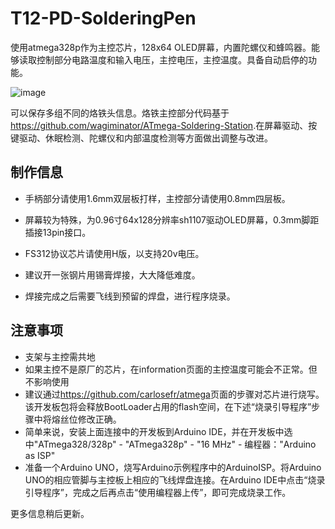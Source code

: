 # T12-PD-SolderingPen

使用atmega328p作为主控芯片，128x64 OLED屏幕，内置陀螺仪和蜂鸣器。能够读取控制部分电路温度和输入电压，主控电压，主控温度。具备自动启停的功能。

![image](3.images/9CA4EE73-B2C1-42C1-BB1C-226CC02446D5.png)

可以保存多组不同的烙铁头信息。烙铁主控部分代码基于<https://github.com/wagiminator/ATmega-Soldering-Station>.在屏幕驱动、按键驱动、休眠检测、陀螺仪和内部温度检测等方面做出调整与改进。

## 制作信息

- 手柄部分请使用1.6mm双层板打样，主控部分请使用0.8mm四层板。

- 屏幕较为特殊，为0.96寸64x128分辨率sh1107驱动OLED屏幕，0.3mm脚距插接13pin接口。

- FS312协议芯片请使用H版，以支持20v电压。

- 建议开一张钢片用锡膏焊接，大大降低难度。

- 焊接完成之后需要飞线到预留的焊盘，进行程序烧录。

## 注意事项

- 支架与主控需共地
- 如果主控不是原厂的芯片，在information页面的主控温度可能会不正常。但不影响使用
- 建议通过<https://github.com/carlosefr/atmega>页面的步骤对芯片进行烧写。该开发板包将会释放BootLoader占用的flash空间，在下述“烧录引导程序”步骤中将熔丝位修改正确。
- 简单来说，安装上面连接中的开发板到Arduino IDE，并在开发板中选中"ATmega328/328p" - "ATmega328p" - "16 MHz" - 编程器："Arduino as ISP"
- 准备一个Arduino UNO，烧写Arduino示例程序中的ArduinoISP。将Arduino UNO的相应管脚与主控板上相应的飞线焊盘连接。在Arduino IDE中点击“烧录引导程序”，完成之后再点击“使用编程器上传”，即可完成烧录工作。

更多信息稍后更新。
